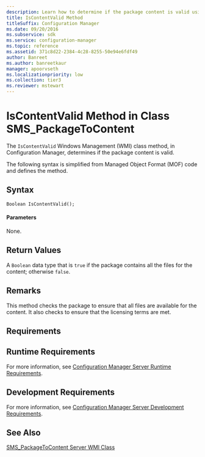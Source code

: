 ```yaml
---
description: Learn how to determine if the package content is valid using IsContentValid WMI class method in Configuration Manager.
title: IsContentValid Method
titleSuffix: Configuration Manager
ms.date: 09/20/2016
ms.subservice: sdk
ms.service: configuration-manager
ms.topic: reference
ms.assetid: 371c8d22-2384-4c28-8255-50e94e6fdf49
author: Banreet
ms.author: banreetkaur
manager: apoorvseth
ms.localizationpriority: low
ms.collection: tier3
ms.reviewer: mstewart
---
```

# IsContentValid Method in Class SMS_PackageToContent
The `IsContentValid` Windows Management (WMI) class method, in Configuration Manager, determines if the package content is valid.

 The following syntax is simplified from Managed Object Format (MOF) code and defines the method.

## Syntax

```
Boolean IsContentValid();
```

#### Parameters
 None.

## Return Values
 A `Boolean` data type that is `true` if the package contains all the files for the content; otherwise `false`.

## Remarks
 This method checks the package to ensure that all files are available for the content. It also checks to ensure that the licensing terms are met.

## Requirements

## Runtime Requirements
 For more information, see [Configuration Manager Server Runtime Requirements](../../../../../develop/core/reqs/server-runtime-requirements.md).

## Development Requirements
 For more information, see [Configuration Manager Server Development Requirements](../../../../../develop/core/reqs/server-development-requirements.md).

## See Also
 [SMS_PackageToContent Server WMI Class](../../../../../develop/reference/core/servers/configure/sms_packagetocontent-server-wmi-class.md)
